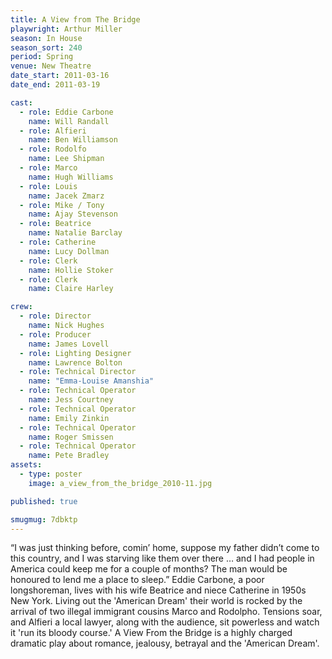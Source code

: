 ```yaml
---
title: A View from The Bridge
playwright: Arthur Miller
season: In House
season_sort: 240
period: Spring
venue: New Theatre
date_start: 2011-03-16
date_end: 2011-03-19

cast:
  - role: Eddie Carbone
    name: Will Randall
  - role: Alfieri
    name: Ben Williamson
  - role: Rodolfo
    name: Lee Shipman
  - role: Marco
    name: Hugh Williams
  - role: Louis
    name: Jacek Zmarz
  - role: Mike / Tony
    name: Ajay Stevenson
  - role: Beatrice
    name: Natalie Barclay
  - role: Catherine
    name: Lucy Dollman
  - role: Clerk
    name: Hollie Stoker
  - role: Clerk
    name: Claire Harley

crew:
  - role: Director
    name: Nick Hughes
  - role: Producer
    name: James Lovell
  - role: Lighting Designer
    name: Lawrence Bolton
  - role: Technical Director
    name: "Emma-Louise Amanshia"
  - role: Technical Operator
    name: Jess Courtney
  - role: Technical Operator
    name: Emily Zinkin
  - role: Technical Operator
    name: Roger Smissen
  - role: Technical Operator
    name: Pete Bradley
assets:
  - type: poster
    image: a_view_from_the_bridge_2010-11.jpg

published: true

smugmug: 7dbktp
---
```


“I was just thinking before, comin’ home, suppose my father didn’t come to this country, and I was starving like them over there … and I had people in America could keep me for a couple of months? The man would be honoured to lend me a place to sleep.”
Eddie Carbone, a poor longshoreman, lives with his wife Beatrice and niece Catherine in 1950s New York. Living out the 'American Dream' their world is rocked by the arrival of two illegal immigrant cousins Marco and Rodolpho. Tensions soar, and Alfieri a local lawyer, along with the audience, sit powerless and watch it 'run its bloody course.'
A View From the Bridge is a highly charged dramatic play about romance, jealousy, betrayal and the 'American Dream'.
